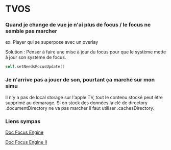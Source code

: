 # TVOS

### Quand je change de vue je n'ai plus de focus / le focus ne semble pas marcher
ex: Player qui se superpose avec un overlay

Solution :
Penser à faire une mise à jour du focus pour que le système mette à jour son système de focus.
```swift
self.setNeedsFocusUpdate()
```
### Je n'arrive pas a jouer de son, pourtant ça marche sur mon simu 

Il n'y a pas de local storage sur l'apple TV, tout le contenu stocké peut être supprimé au démarage.
Si on stock des données la clé de directory .documentDirectory ne va pas marcher il faut utiliser .cachesDirectory.

### Liens sympas 
[Doc Focus Engine](https://www.bignerdranch.com/blog/10-tips-for-mastering-the-focus-engine-on-tvos/)

[Doc Focus Engine II](https://medium.com/airbnb-engineering/mastering-the-tvos-focus-engine-f8a13b371083)
